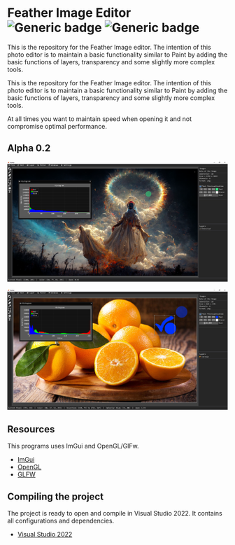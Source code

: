 # Feather Image Editor ![Generic badge](https://img.shields.io/badge/Version-0.1.1-brightgreen.svg) ![Generic badge](https://img.shields.io/github/last-commit/Electroner/Feather)

This is the repository for the Feather Image editor. The intention of this photo editor is to maintain a basic functionality similar to Paint by adding the basic functions of layers, transparency and some slightly more complex tools.

This is the repository for the Feather Image editor. The intention of this photo editor is to maintain a basic functionality similar to Paint by adding the basic functions of layers, transparency and some slightly more complex tools.

At all times you want to maintain speed when opening it and not compromise optimal performance.

## Alpha 0.2

![Imagen](https://github.com/Electroner/Feather/blob/master/Github_Images/Feather.png)

![Imagen](https://github.com/Electroner/Feather/blob/master/Github_Images/Feather2.png)

## Resources

This programs uses ImGui and OpenGL/GlFw.
-   [ImGui](https://github.com/ocornut/imgui)
-   [OpenGL](https://www.opengl.org/)
-   [GLFW](https://www.glfw.org/)

## Compiling the project

The project is ready to open and compile in Visual Studio 2022. It contains all configurations and dependencies.

-   [Visual Studio 2022](https://visualstudio.microsoft.com/es/vs/)
